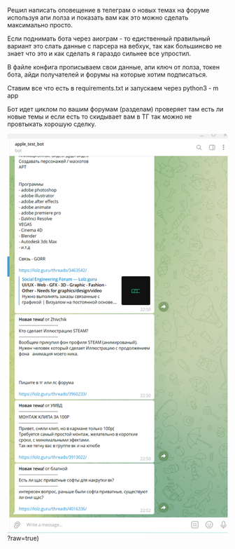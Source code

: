 Решил написать оповещение в телеграм о новых темах на форуме используя апи лолза и показать вам как это можно сделать максимально просто.

Если поднимать бота через аиограм - то едиственный правильный вариант это слать данные с парсера на вебхук, так как большинсво не знает что это и как сделать я гараздо сильнее все упростил.

В файле конфига прописываем свои данные, апи ключ от лолза, токен бота, айди получателей и форумы на которые хотим подписаться.

Ставим все что есть в requirements.txt и запускаем через python3 - m app

Бот идет циклом по вашим форумам (разделам) проверяет там есть ли новые темы и если есть то скидывает вам в ТГ так можно не провтыкать хорошую сделку.

![alt text](https://github.com/Grommash9/lolz_new_threads_bot/blob/main/img.png)?raw=true)


